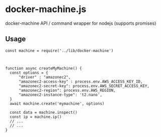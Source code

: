 # docker-machine.js
docker-machine API / command wrapper for nodejs (supports promises)

## Usage

```
const machine = require('../lib/docker-machine')



function async createMyMachine() {
  const options = {
      "driver" : "amazonec2",
      "amazonec2-access-key" : process.env.AWS_ACCESS_KEY_ID,
      "amazonec2-secret-key": process.env.AWS_SECRET_ACCESS_KEY,
      "amazonec2-region": process.env.AWS_REGION,
      "amazonec2-instance-type": 't2.nano',
  }
  await machine.create('mymachine', options)
  
  const data = machine.inspect()
  const ip = machine.ip()
  // ...
  // ...
}

```
